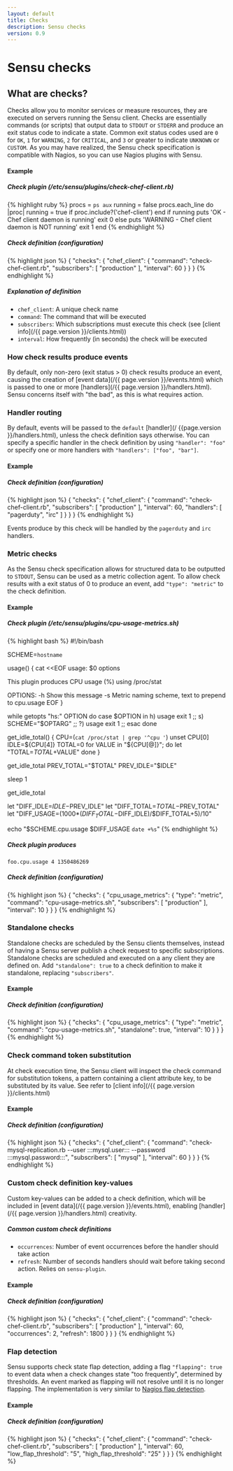 ```yaml
---
layout: default
title: Checks
description: Sensu checks
version: 0.9
---
```


# Sensu checks

## What are checks?

Checks allow you to monitor services or measure resources, they are
executed on servers running the Sensu client.  Checks are essentially
commands (or scripts) that output data to `STDOUT` or `STDERR` and
produce an exit status code to indicate a state. Common exit status
codes used are `0` for `OK`, `1` for `WARNING`, `2` for `CRITICAL`, and
`3` or greater to indicate `UNKNOWN` or `CUSTOM`. As you may have
realized, the Sensu check specification is compatible with Nagios, so
you can use Nagios plugins with Sensu.

#### Example

##### Check plugin (/etc/sensu/plugins/check-chef-client.rb)

{% highlight ruby %}
procs = `ps aux`
running = false
procs.each_line do |proc|
  running = true if proc.include?('chef-client')
end
if running
  puts 'OK - Chef client daemon is running'
  exit 0
else
  puts 'WARNING - Chef client daemon is NOT running'
  exit 1
end
{% endhighlight %}

##### Check definition (configuration)

{% highlight json %}
{
  "checks": {
    "chef_client": {
      "command": "check-chef-client.rb",
      "subscribers": [
        "production"
      ],
      "interval": 60
    }
  }
}
{% endhighlight %}

##### Explanation of definition
* `chef_client`: A unique check name
* `command`: The command that will be executed
* `subscribers`: Which subscriptions must execute this check (see
  [client info](/{{ page.version }}/clients.html))
* `interval`: How frequently (in seconds) the check will be executed

### How check results produce events 

By default, only non-zero (exit status > 0) check results produce an
event, causing the creation of [event data](/{{ page.version
}}/events.html) which is passed to one or more [handlers](/{{
page.version }}/handlers.html). Sensu concerns itself with "the bad", as
this is what requires action.

### Handler routing

By default, events will be passed to the `default` [handler](/
{{page.version }}/handlers.html), unless the check definition says
otherwise. You can specify a specific handler in the check definition by
using `"handler": "foo"` or specify one or more handlers with
`"handlers": ["foo", "bar"]`.

#### Example

##### Check definition (configuration)

{% highlight json %}
{
  "checks": {
    "chef_client": {
      "command": "check-chef-client.rb",
      "subscribers": [
        "production"
      ],
      "interval": 60,
      "handlers": [
        "pagerduty",
        "irc"
      ]
    }
  }
}
{% endhighlight %}

Events produce by this check will be handled by the `pagerduty` and `irc` handlers.

### Metric checks

As the Sensu check specification allows for structured data to be
outputted to `STDOUT`, Sensu can be used as a metric collection agent.
To allow check results with a exit status of 0 to produce an event, add
`"type": "metric"` to the check definition.

#### Example

##### Check plugin (/etc/sensu/plugins/cpu-usage-metrics.sh)

{% highlight bash %}
#!/bin/bash

SCHEME=`hostname`

usage()
{
  cat <<EOF
usage: $0 options

This plugin produces CPU usage (%) using /proc/stat

OPTIONS:
   -h      Show this message
   -s      Metric naming scheme, text to prepend to cpu.usage
EOF
}

while getopts "hs:" OPTION
  do
    case $OPTION in
      h)
        usage
        exit 1
        ;;
      s)
        SCHEME="$OPTARG"
        ;;
      ?)
        usage
        exit 1
        ;;
    esac
done

get_idle_total()
{
  CPU=(`cat /proc/stat | grep '^cpu '`)
  unset CPU[0]
  IDLE=${CPU[4]}
  TOTAL=0
  for VALUE in "${CPU[@]}"; do
    let "TOTAL=$TOTAL+$VALUE"
  done
}

get_idle_total
PREV_TOTAL="$TOTAL"
PREV_IDLE="$IDLE"

sleep 1

get_idle_total

let "DIFF_IDLE=$IDLE-$PREV_IDLE"
let "DIFF_TOTAL=$TOTAL-$PREV_TOTAL"
let "DIFF_USAGE=(1000*($DIFF_TOTAL-$DIFF_IDLE)/$DIFF_TOTAL+5)/10"

echo "$SCHEME.cpu.usage $DIFF_USAGE `date +%s`"
{% endhighlight %}

##### Check plugin produces

    foo.cpu.usage 4 1350486269

##### Check definition (configuration)

{% highlight json %}
{
  "checks": {
    "cpu_usage_metrics": {
      "type": "metric",
      "command": "cpu-usage-metrics.sh",
      "subscribers": [
        "production"
      ],
      "interval": 10
    }
  }
}
{% endhighlight %}

### Standalone checks

Standalone checks are scheduled by the Sensu clients themselves, instead
of having a Sensu server publish a check request to specific
subscriptions. Standalone checks are scheduled and executed on a any
client they are defined on. Add `"standalone": true` to a check
definition to make it standalone, replacing `"subscribers"`.

#### Example

##### Check definition (configuration)

{% highlight json %}
{
  "checks": {
    "cpu_usage_metrics": {
      "type": "metric",
      "command": "cpu-usage-metrics.sh",
      "standalone": true,
      "interval": 10
    }
  }
}
{% endhighlight %}

### Check command token substitution

At check execution time, the Sensu client will inspect the check command
for substitution tokens, a pattern containing a client attribute key, to
be substituted by its value. See refer to [client info](/{{ page.version }}/clients.html)

#### Example

##### Check definition (configuration)

{% highlight json %}
{
  "checks": {
    "chef_client": {
      "command": "check-mysql-replication.rb --user :::mysql.user::: --password :::mysql.password:::",
      "subscribers": [
        "mysql"
      ],
      "interval": 60
    }
  }
}
{% endhighlight %}

### Custom check definition key-values

Custom key-values can be added to a check definition, which will be
included in [event data](/{{ page.version }}/events.html), enabling
[handler](/{{ page.version }}/handlers.html)
creativity. 

##### Common custom check definitions

* `occurrences`: Number of event occurrences before the handler should take action
* `refresh`: Number of seconds handlers should wait before taking second action. Relies on `sensu-plugin`.

#### Example

##### Check definition (configuration)

{% highlight json %}
{
  "checks": {
    "chef_client": {
      "command": "check-chef-client.rb",
      "subscribers": [
        "production"
      ],
      "interval": 60,
      "occurrences": 2,
      "refresh": 1800
    }
  }
}
{% endhighlight %}

### Flap detection

Sensu supports check state flap detection, adding a flag `"flapping":
true` to event data when a check changes state "too frequently",
determined by thresholds. An event marked as flapping will not resolve
until it is no longer flapping. The implementation is very similar to
[Nagios flap detection](http://nagios.sourceforge.net/docs/3_0/flapping.html).

#### Example

##### Check definition (configuration)

{% highlight json %}
{
  "checks": {
    "chef_client": {
      "command": "check-chef-client.rb",
      "subscribers": [
        "production"
      ],
      "interval": 60,
      "low_flap_threshold": "5",
      "high_flap_threshold": "25"
    }
  }
}
{% endhighlight %}

